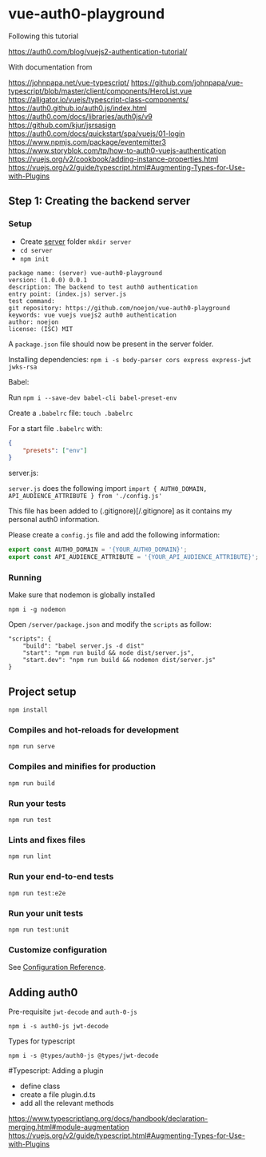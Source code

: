 # vue-auth0-playground

Following this tutorial

https://auth0.com/blog/vuejs2-authentication-tutorial/

With documentation from

https://johnpapa.net/vue-typescript/
https://github.com/johnpapa/vue-typescript/blob/master/client/components/HeroList.vue
https://alligator.io/vuejs/typescript-class-components/
https://auth0.github.io/auth0.js/index.html
https://auth0.com/docs/libraries/auth0js/v9
https://github.com/kjur/jsrsasign
https://auth0.com/docs/quickstart/spa/vuejs/01-login
https://www.npmjs.com/package/eventemitter3
https://www.storyblok.com/tp/how-to-auth0-vuejs-authentication
https://vuejs.org/v2/cookbook/adding-instance-properties.html
https://vuejs.org/v2/guide/typescript.html#Augmenting-Types-for-Use-with-Plugins

## Step 1: Creating the backend server

### Setup
- Create [server](/server) folder `mkdir server`
- `cd server`
- `npm init`
```
package name: (server) vue-auth0-playground
version: (1.0.0) 0.0.1
description: The backend to test auth0 authentication
entry point: (index.js) server.js
test command:
git repository: https://github.com/noejon/vue-auth0-playground
keywords: vue vuejs vuejs2 auth0 authentication
author: noejon
license: (ISC) MIT
```

A `package.json` file should now be present in the server folder.

Installing dependencies:
`npm i -s body-parser cors express express-jwt jwks-rsa`

Babel:

Run `npm i --save-dev babel-cli babel-preset-env`

Create a `.babelrc` file: `touch .babelrc`

For a start file `.babelrc` with:

```json
{
    "presets": ["env"]
}
```

server.js:

`server.js` does the following import `import { AUTH0_DOMAIN, API_AUDIENCE_ATTRIBUTE } from './config.js'`

This file has been added to (.gitignore)[/.gitignore] as it contains my personal auth0 information.

Please create a `config.js` file and add the following information:

```javascript
export const AUTH0_DOMAIN = '{YOUR_AUTH0_DOMAIN}';
export const API_AUDIENCE_ATTRIBUTE = '{YOUR_API_AUDIENCE_ATTRIBUTE}';
```

### Running

Make sure that nodemon is globally installed

`npm i -g nodemon`

Open `/server/package.json` and modify the `scripts` as follow:

```
"scripts": {
    "build": "babel server.js -d dist"
    "start": "npm run build && node dist/server.js",
    "start.dev": "npm run build && nodemon dist/server.js"
}
```

## Project setup
```
npm install
```

### Compiles and hot-reloads for development
```
npm run serve
```

### Compiles and minifies for production
```
npm run build
```

### Run your tests
```
npm run test
```

### Lints and fixes files
```
npm run lint
```

### Run your end-to-end tests
```
npm run test:e2e
```

### Run your unit tests
```
npm run test:unit
```

### Customize configuration
See [Configuration Reference](https://cli.vuejs.org/config/).


## Adding auth0

Pre-requisite
`jwt-decode` and `auth-0-js`

```
npm i -s auth0-js jwt-decode
```

Types for typescript

```
npm i -s @types/auth0-js @types/jwt-decode
```

#Typescript: Adding a plugin

- define class
- create a file plugin.d.ts
- add all the relevant methods

https://www.typescriptlang.org/docs/handbook/declaration-merging.html#module-augmentation
https://vuejs.org/v2/guide/typescript.html#Augmenting-Types-for-Use-with-Plugins